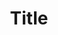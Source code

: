 ---
title: Title
description: description

layout: category
permalink: /:path/

type: category

page-title: Керамика

---